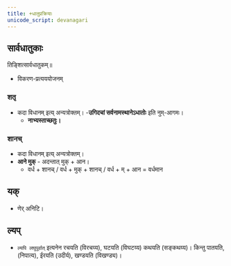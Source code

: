 ```yaml
---
title: +धातुप्रक्रियाः
unicode_script: devanagari
---
```


## सार्वधातुकाः
तिङ्शित्सार्वधातुकम्॥

- विकरण-प्रत्यययोजनम्

### शतृ

- कदा विधानम् इत्य् अन्यत्रोक्तम्। 
-**उगिदचां सर्वनामस्थानेऽधातोः** इति नुम्-आगमः। 
  - **नाभ्यस्ताच्छतुः।**

### शानच्
- कदा विधानम् इत्य् अन्यत्रोक्तम्। 
- **आने मुक्** - अदन्तात् मुक् + आन।
  - वर्ध + शानच् / वर्ध + मुक् + शानच् / वर्ध + म् + आन = वर्धमान

## यक्
- णेर् अनिटि।

## ल्यप्
- `ल्यपि लघुपूर्वात्` इत्यनेन रचयति (विरचय्य), घटयति (विघटय्य) कथयति (सङ्कथय्य)। किन्तु पातयति, (निपात्य), ईरयति (उदीर्य), खण्डयति (विखण्ड्य)। 
